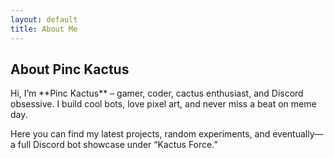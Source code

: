 ```yaml
---
layout: default
title: About Me
---
```


<section class="container py-5">
  <h2>About Pinc Kactus</h2>
  <p>Hi, I’m **Pinc Kactus** – gamer, coder, cactus enthusiast, and Discord obsessive. I build cool bots, love pixel art, and never miss a beat on meme day.</p>
  <p>Here you can find my latest projects, random experiments, and eventually—a full Discord bot showcase under “Kactus Force.”</p>
</section>